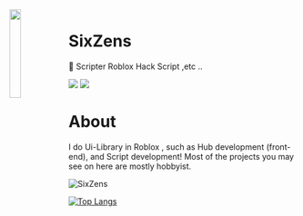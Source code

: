 <img align='left' src='https://cdn.discordapp.com/attachments/876841802324402186/886360386947923978/JoMJKAG8.png' width='20%'>

# SixZens

📁 Scripter Roblox Hack Script ,etc ..

![](https://komarev.com/ghpvc/?username=SixZens&color=de0021)
![](https://img.shields.io/badge/Discord-SixZens%234978-red)

# About
I do Ui-Library in Roblox , such as Hub development (front-end), and Script development! Most of the projects you may see on here are mostly hobbyist.

<p align="left">
   <img align="center" src="https://github-readme-stats.vercel.app/api?username=SixZens&show_icons=true&theme=dark" alt="SixZens" />
</p>

[![Top Langs](https://github-readme-stats.vercel.app/api/top-langs/?username=SixZens&layout=compact&theme=dark)](https://github.com/anuraghazra/github-readme-stats)
